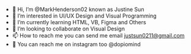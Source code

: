 - 👋 Hi, I’m @MarkHenderson02 known as Justine Sun
- 👀 I’m interested in UI/UX Design and Visual Programming
- 🌱 I’m currently learning HTML, VB, Figma and Others
- 💞️ I’m looking to collaborate on Visual Design
- 📫 How to reach me you can send me email justsun0211@gmail.com
- 🧺 You can reach me on instagram too @dopiomind

<!---
MarkHenderson02/MarkHenderson02 is a ✨ special ✨ repository because its `README.md` (this file) appears on your GitHub profile.
You can click the Preview link to take a look at your changes.
--->
